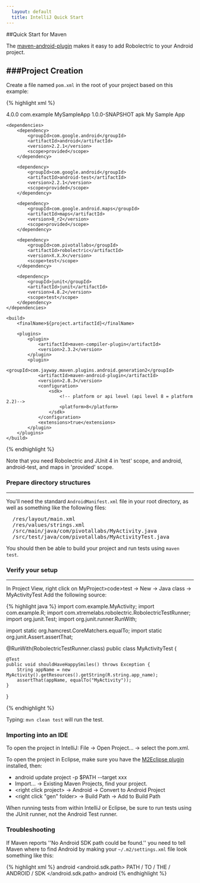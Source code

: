 ```yaml
---
  layout: default
  title: IntelliJ Quick Start
---
```


##Quick Start for Maven

The [maven-android-plugin](http://code.google.com/p/maven-android-plugin/) makes it easy to add Robolectric to your
Android project.


###Project Creation
----------------------
Create a file named <code>pom.xml</code> in the root of your project based on this example:

{% highlight xml %}
<?xml version="1.0" encoding="UTF-8"?>
<project xmlns="http://maven.apache.org/POM/4.0.0"
 xmlns:xsi="http://www.w3.org/2001/XMLSchema-instance"
 xsi:schemaLocation="http://maven.apache.org/POM/4.0.0 http://maven.apache.org/maven-v4_0_0.xsd">
    <modelVersion>4.0.0</modelVersion>
    <groupId>com.example</groupId>
    <artifactId>MySampleApp</artifactId>
    <version>1.0.0-SNAPSHOT</version>
    <packaging>apk</packaging>
    <name>My Sample App</name>

    <dependencies>
        <dependency>
            <groupId>com.google.android</groupId>
            <artifactId>android</artifactId>
            <version>2.2.1</version>
            <scope>provided</scope>
        </dependency>

        <dependency>
            <groupId>com.google.android</groupId>
            <artifactId>android-test</artifactId>
            <version>2.2.1</version>
            <scope>provided</scope>
        </dependency>

        <dependency>
            <groupId>com.google.android.maps</groupId>
            <artifactId>maps</artifactId>
            <version>8_r2</version>
            <scope>provided</scope>
        </dependency>

        <dependency>
            <groupId>com.pivotallabs</groupId>
            <artifactId>robolectric</artifactId>
            <version>X.X.X</version>
            <scope>test</scope>
        </dependency>

        <dependency>
            <groupId>junit</groupId>
            <artifactId>junit</artifactId>
            <version>4.8.2</version>
            <scope>test</scope>
        </dependency>
    </dependencies>

    <build>
        <finalName>${project.artifactId}</finalName>

        <plugins>
            <plugin>
                <artifactId>maven-compiler-plugin</artifactId>
                <version>2.3.2</version>
            </plugin>
            <plugin>
                <groupId>com.jayway.maven.plugins.android.generation2</groupId>
                <artifactId>maven-android-plugin</artifactId>
                <version>2.8.3</version>
                <configuration>
                    <sdk>
                        <!-- platform or api level (api level 8 = platform 2.2)-->
                        <platform>8</platform>
                    </sdk>
                </configuration>
                <extensions>true</extensions>
            </plugin>
        </plugins>
    </build>
</project>
{% endhighlight %}

Note that you need Robolectric and JUnit 4 in 'test' scope, and android, android-test, and maps in 'provided' scope.


### Prepare directory structures
------------------------------
You'll need the standard <code>AndroidManifest.xml</code> file in your root directory, as well as something like
the following files:
<pre>
  /res/layout/main.xml
  /res/values/strings.xml
  /src/main/java/com/pivotallabs/MyActivity.java
  /src/test/java/com/pivotallabs/MyActivityTest.java
</pre>

You should then be able to build your project and run tests using <code>maven test</code>.

### Verify your setup
--------------------------------------------------------------------------------------------
In Project View, right click on MyProject>code>test -> New -> Java class ->  MyActivityTest
Add the following source:

{% highlight java %}
import com.example.MyActivity;
import com.example.R;
import com.xtremelabs.robolectric.RobolectricTestRunner;
import org.junit.Test;
import org.junit.runner.RunWith;

import static org.hamcrest.CoreMatchers.equalTo;
import static org.junit.Assert.assertThat;

@RunWith(RobolectricTestRunner.class)
public class MyActivityTest {

    @Test
    public void shouldHaveHappySmiles() throws Exception {
        String appName = new MyActivity().getResources().getString(R.string.app_name);
        assertThat(appName, equalTo("MyActivity"));
    }
}

{% endhighlight %}

Typing: <code>mvn clean test</code> will run the test.

### Importing into an IDE

To open the project in IntelliJ: File -> Open Project... -> select the pom.xml.

To open the project in Eclipse, make sure you have the
[M2Eclipse plugin](http://m2eclipse.sonatype.org/installing-m2eclipse.html) installed, then:
*  android update project -p $PATH --target xxx
* Import... -> Existing Maven Projects, find your project.
* &lt;right click project&gt; -> Android -> Convert to Android Project
* &lt;right click "gen" folder&gt; -> Build Path -> Add to Build Path

When running tests from within IntelliJ or Eclipse, be sure to run tests using the JUnit runner, not the Android Test
runner.

### Troubleshooting

If Maven reports ''No Android SDK path could be found.'' you need to tell Maven where to find Android by making your
<code>~/.m2/settings.xml</code> file look something like this:

{% highlight xml %}
    <settings xmlns="http://maven.apache.org/SETTINGS/1.0.0"
        xmlns:xsi="http://www.w3.org/2001/XMLSchema-instance"
        xsi:schemaLocation="http://maven.apache.org/SETTINGS/1.0.0
            http://maven.apache.org/xsd/settings-1.0.0.xsd">
        <profiles>
            <profile>
                <id>android</id>
                <properties>
                    <android.sdk.path>
                        PATH / TO / THE / ANDROID / SDK
                    </android.sdk.path>
                </properties>
            </profile>
        </profiles>
        <activeProfiles>
            <!--make the profile active all the time -->
            <activeProfile>android</activeProfile>
        </activeProfiles>
    </settings>
{% endhighlight %}
